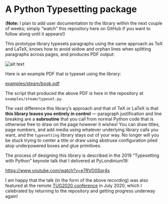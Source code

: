 # A Python Typesetting package

(**Note:** I plan to add user documentation
to the library within the next couple of weeks;
simply “watch” this repository here on GitHub
if you want to follow along until it appears!)

This prototype library typesets paragraphs
using the same approach as TeX and LaTeX,
knows how to avoid widow and orphan lines
when splitting paragraphs across pages,
and produces PDF output:

![alt text](media/steam-pages-2-and-3.png)

Here is an example PDF that is typeset using the library:

[examples/steam/book.pdf](examples/steam/book.pdf)

The script that produced the above PDF
is here in the repository at `examples/steam/typeset.py`.

The vast difference this library’s approach and that of TeX or LaTeX
is that **this library leaves you entirely in control** —
paragraph justification and line breaking are a **subroutine**
that you call from normal Python code
that is otherwise free to draw on the page however it wishes!
You can draw titles, page numbers, and add media
using whatever underlying library calls you want,
and the `typesetting` library stays out of your way.
No longer will you be stuck
trying to center a title or draw
using abstruse configuration
piled atop underpowered boxes and glue primitives.

The process of designing this library
is described in the 2019 “Typesetting with Python” keynote talk
that I delivered at PyLondinium19:

https://www.youtube.com/watch?v=e7RVO0Sqr4s

I am happy that the talk (in the form of the above recording)
was also featured at the remote
[TUG2020 conference](https://tug.org/tug2020/program.html)
in July 2020,
which I celebrated by returning to the repository
and getting progress underway again!
